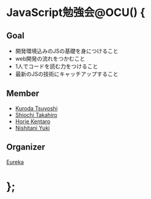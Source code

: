 # JavaScript勉強会@OCU() {

## Goal

- 開発環境込みのJSの基礎を身につけること
- web開発の流れをつかむこと
- 1人でコードを読む力をつけること
- 最新のJSの技術にキャッチアップすること

## Member

- [Kuroda Tsuyoshi](https://github.com/kurodatsuyoshi)
- [Shiochi Takahiro](https://github.com/saltground)
- [Horie Kentaro](https://github.com/kentarohorie)
- [Nishitani Yuki](https://github.com/nishitaniyuki)

## Organizer

[Eureka](http://eureka-ocu.org)

# };
